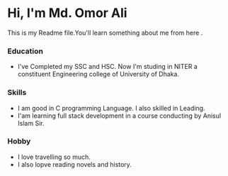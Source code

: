 # Hi, I'm Md. Omor Ali
This is my Readme file.You'll learn something about me from here .
### Education
- I've Completed my SSC and HSC. Now I'm studing in NITER a constituent Engineering college of University of Dhaka.
### Skills
- I am good in C programming Language. I also skilled in Leading.
- I'am learning full stack development in a course conducting by Anisul Islam Sir.
### Hobby
- I love travelling so much.
- I also lopve reading novels and history.